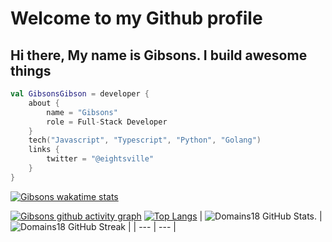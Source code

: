 # Welcome to my Github profile 

## Hi there, My name is Gibsons. I build awesome things

<!-- Here are some ideas to get you started:
- 🌱 I’m an experienced developer in ... `Javascript, Python,`
- 📫 How to reach me: ... gibsonsgibson88@gmail.com

## Pronouns
Eng/Sir -->

<!-- ## My Github Stats -->
<!-- ## <img width="35" alt="about" src="https://github.com/jumaallan/jumaallan/blob/master/jumaallan.jpeg"> Chief Plumber @ Smile Identity -->
```kotlin
val GibsonsGibson = developer {
    about {
        name = "Gibsons"
        role = Full-Stack Developer
    }
    tech("Javascript", "Typescript", "Python", "Golang")
    links {
        twitter = "@eightsville"
    }
}
```


<!-- [![Gibsons github streak](https://github-readme-streak-stats.herokuapp.com?user=Domains18&theme=radical)](https://github.com/Domains18) -->

[![Gibsons wakatime stats](https://github-readme-stats.vercel.app/api/wakatime?username=Eightsville&theme=radical&custom_title=My%20Wakatime%20Stats&layout=compact)](https://github.com/Domains8)


[![Gibsons github activity graph](https://github-readme-activity-graph.cyclic.app/graph?username=Domains18&theme=react-dark)](https://github.com/Domains18)
[![Top Langs](https://github-readme-stats.vercel.app/api/top-langs/?username=Domains18&layout=compact&theme=tokyonight)](https://github.com/Domains18/github-readme-stats)
| ![Domains18 GitHub Stats.](https://github-readme-stats.vercel.app/api?username=Domains18&show_icons=true&theme=tokyonight) | ![Domains18 GitHub Streak](https://github-readme-streak-stats.herokuapp.com/?user=Domains18&theme=tokyonight) |
| --- | --- |
